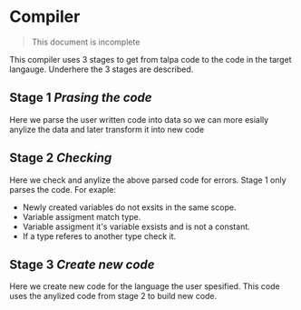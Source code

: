 # Compiler

> This document is incomplete

This compiler uses 3 stages to get from talpa code to the code in the target langauge.
Underhere the 3 stages are described.

## Stage 1 *Prasing the code*

Here we parse the user written code into data so we can more esially anylize the data and later transform it into new code

## Stage 2 *Checking*

Here we check and anylize the above parsed code for errors.
Stage 1 only parses the code.
For exaple:
- Newly created variables do not exsits in the same scope.
- Variable assigment match type.
- Variable assigment it's variable exsists and is not a constant.
- If a type referes to another type check it.

## Stage 3 *Create new code*

Here we create new code for the language the user spesified.
This code uses the anylized code from stage 2 to build new code.
